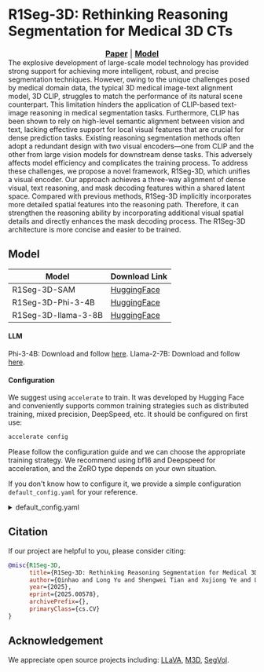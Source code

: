 # R1Seg-3D: Rethinking Reasoning Segmentation for Medical 3D CTs

[Paper]:https://ore.exeter.ac.uk/articles/conference_contribution/R1Seg-3D_Rethinking_Reasoning_Segmentation_for_Medical_3D_CTs/30024691
[Model]:https://huggingface.co/lihao0011/R1Seg-3D-Phi-3-4B
<font size=3><div align='center' > <a href=https://ore.exeter.ac.uk/articles/conference_contribution/R1Seg-3D_Rethinking_Reasoning_Segmentation_for_Medical_3D_CTs/30024691>**Paper**</a> | [**Model**][model] </div></font>
The explosive development of large-scale model technology has provided strong support for achieving more intelligent, robust, 
and precise segmentation techniques. However, owing to the unique challenges posed by medical domain data, 
the typical 3D medical image-text alignment model, 3D CLIP, struggles to match the performance of its natural scene counterpart. 
This limitation hinders the application of CLIP-based text-image reasoning in medical segmentation tasks. 
Furthermore, CLIP has been shown to rely on high-level semantic alignment between vision and text, 
lacking effective support for local visual features that are crucial for dense prediction tasks. 
Existing reasoning segmentation methods often adopt a redundant design with two visual encoders—one from CLIP and the other from large vision models for downstream dense tasks. 
This adversely affects model efficiency and complicates the training process. 
To address these challenges, we propose a novel framework, R1Seg-3D, which unifies a visual encoder. 
Our approach achieves a three-way alignment of dense visual, text reasoning, and mask decoding features within a shared latent space. 
Compared with previous methods, R1Seg-3D implicitly incorporates more detailed spatial features into the reasoning path. 
Therefore, it can strengthen the reasoning ability by incorporating additional visual spatial details and directly enhances the 
mask decoding process. The R1Seg-3D architecture is more concise and easier to be trained.

## Model
| Model    | Download Link                                                                                                                                 |
|----------|-----------------------------------------------------------------------------------------------------------------------------------------------|
| R1Seg-3D-SAM | [HuggingFace](https://huggingface.co/lihao0011/R1Seg-3D-SAM)   |
| R1Seg-3D-Phi-3-4B  | [HuggingFace](https://huggingface.co/lihao0011/R1Seg-3D-Phi-3-4B)|
| R1Seg-3D-llama-3-8B  | [HuggingFace](https://huggingface.co/lihao0011/R1Seg-3D-llama-3-8B)|


#### LLM
Phi-3-4B: Download and follow [here](https://huggingface.co/microsoft/Phi-3-mini-128k-instruct).
Llama-2-7B: Download and follow [here](https://huggingface.co/meta-llama/Llama-2-7b-chat-hf).

#### Configuration
We suggest using `accelerate` to train. It was developed by Hugging Face 
and conveniently supports common training strategies such as distributed training, mixed precision, DeepSpeed, etc.
It should be configured on first use:
```bash
accelerate config
```
Please follow the configuration guide and we can choose the appropriate training strategy. 
We recommend using bf16 and Deepspeed for acceleration, and the ZeRO type depends on your own situation.

If you don't know how to configure it, we provide a simple configuration `default_config.yaml` for your reference.
<details>
<summary>default_config.yaml</summary>

```bash
compute_environment: LOCAL_MACHINE
debug: false
deepspeed_config:
  gradient_accumulation_steps: 1
  zero3_init_flag: false
  zero_stage: 0
distributed_type: DEEPSPEED
downcast_bf16: 'no'
machine_rank: 0
main_training_function: main
mixed_precision: bf16
num_machines: 1
num_processes: 6
rdzv_backend: static
same_network: true
tpu_env: []
tpu_use_cluster: false
tpu_use_sudo: false
use_cpu: false
```
</details>


## Citation
If our project are helpful to you, please consider citing:

```BibTeX
@misc{R1Seg-3D,
      title={R1Seg-3D: Rethinking Reasoning Segmentation for Medical 3D CTs}, 
      author={Qinhao and Long Yu and Shengwei Tian and Xujiong Ye and Lei Zhang},
      year={2025},
      eprint={2025.00578},
      archivePrefix={},
      primaryClass={cs.CV}
}
```

## Acknowledgement
We appreciate open source projects including: 
[LLaVA](https://github.com/haotian-liu/LLaVA),
[M3D](https://github.com/BAAI-DCAI/M3D), 
[SegVol](https://github.com/BAAI-DCAI/SegVol).
